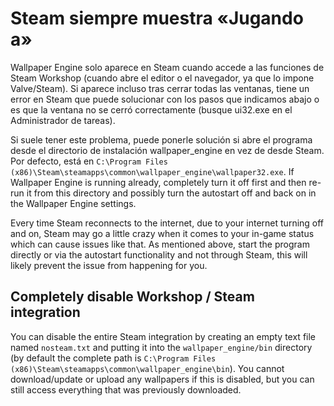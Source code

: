 # Steam siempre muestra «Jugando a»
Wallpaper Engine solo aparece en Steam cuando accede a las funciones de Steam Workshop (cuando abre el editor o el navegador, ya que lo impone Valve/Steam). Si aparece incluso tras cerrar todas las ventanas, tiene un error en Steam que puede solucionar con los pasos que indicamos abajo o es que la ventana no se cerró correctamente (busque ui32.exe en el Administrador de tareas).

Si suele tener este problema, puede ponerle solución si abre el programa desde el directorio de instalación wallpaper_engine en vez de desde Steam. Por defecto, está en `C:\Program Files (x86)\Steam\steamapps\common\wallpaper_engine\wallpaper32.exe`. If Wallpaper Engine is running already, completely turn it off first and then re-run it from this directory and possibly turn the autostart off and back on in the Wallpaper Engine settings.

Every time Steam reconnects to the internet, due to your internet turning off and on, Steam may go a little crazy when it comes to your in-game status which can cause issues like that. As mentioned above, start the program directly or via the autostart functionality and not through Steam, this will likely prevent the issue from happening for you.

## Completely disable Workshop / Steam integration
You can disable the entire Steam integration by creating an empty text file named `nosteam.txt` and putting it into the `wallpaper_engine/bin` directory (by default the complete path is `C:\Program Files (x86)\Steam\steamapps\common\wallpaper_engine\bin`). You cannot download/update or upload any wallpapers if this is disabled, but you can still access everything that was previously downloaded. 